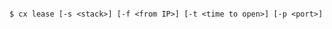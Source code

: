 <!-- layout:code post: lease_usage -->

```

$ cx lease [-s <stack>] [-f <from IP>] [-t <time to open>] [-p <port>]

```
